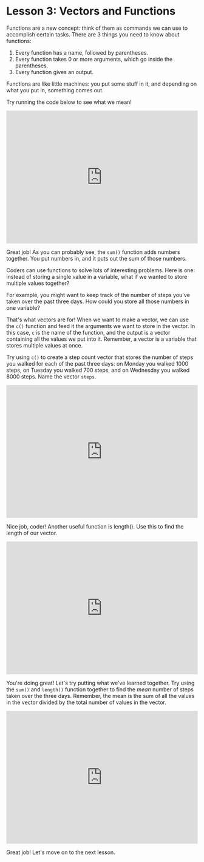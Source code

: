 # Lesson 3: Vectors and Functions

Functions are a new concept: think of them as commands we can use to accomplish certain tasks. There are 3 things you need to know about functions:

1. Every function has a name, followed by parentheses.
2. Every function takes 0 or more arguments, which go inside the parentheses.
3. Every function gives an output.

Functions are like little machines: you put some stuff in it, and depending on what you put in, something comes out.

Try running the code below to see what we mean!

<iframe data-type="datacamp" id="vectors-1" height="350" src="https://uclatall.github.io/mtucker-coding-study/data-camp/dc-vectors-1.html" style="border: 0px #ffffff none;" width="100%"></iframe>

Great job! As you can probably see, the `sum()` function adds numbers together. You put numbers in, and it puts out the sum of those numbers.

Coders can use functions to solve lots of interesting problems. Here is one: instead of storing a single value in a variable, what if we wanted to store multiple values together?

For example, you might want to keep track of the number of steps you've taken over the past three days. How could you store all those numbers in one variable?

That's what vectors are for! When we want to make a vector, we can use the `c()` function and feed it the arguments we want to store in the vector. In this case, `c` is the name of the function, and the output is a vector containing all the values we put into it. Remember, a vector is a variable that stores multiple values at once.

Try using `c()` to create a step count vector that stores the number of steps you walked for each of the past three days: on Monday you walked 1000 steps, on Tuesday you walked 700 steps, and on Wednesday you walked 8000 steps. Name the vector `steps`.

<iframe data-type="datacamp" id="vectors-2" height="350" src="https://uclatall.github.io/mtucker-coding-study/data-camp/dc-vectors-2.html" style="border: 0px #ffffff none;" width="100%"></iframe>

Nice job, coder! Another useful function is length(). Use this to find the length of our vector.

<iframe data-type="datacamp" id="vectors-3" height="350" src="https://uclatall.github.io/mtucker-coding-study/data-camp/dc-vectors-3.html" style="border: 0px #ffffff none;" width="100%"></iframe>

You're doing great! Let's try putting what we've learned together. Try using the `sum()` and `length()` function together to find the *mean* number of steps taken over the three days. Remember, the mean is the sum of all the values in the vector divided by the total number of values in the vector.

<iframe data-type="datacamp" id="vectors-4" height="350" src="https://uclatall.github.io/mtucker-coding-study/data-camp/dc-vectors-4.html" style="border: 0px #ffffff none;" width="100%"></iframe>

Great job! Let's move on to the next lesson.
